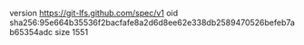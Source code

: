 version https://git-lfs.github.com/spec/v1
oid sha256:95e664b35536f2bacfafe8a2d6d8ee62e338db2589470526befeb7ab65354adc
size 1551
